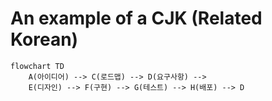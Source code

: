 # An example of a CJK (Related Korean)

```mermaid
flowchart TD
	A(아이디어) --> C(로드맵) --> D(요구사항) -->
	E(디자인) --> F(구현) --> G(테스트) --> H(배포) --> D
```
